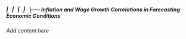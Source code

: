 ##### |   |   |   |   ├── Inflation and Wage Growth Correlations in Forecasting Economic Conditions

*Add content here*